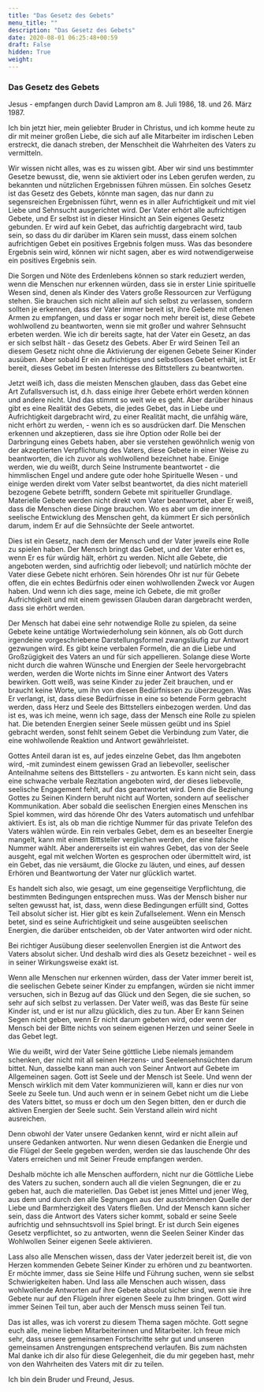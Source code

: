 ```yaml
---
title: "Das Gesetz des Gebets"
menu_title: ""
description: "Das Gesetz des Gebets"
date: 2020-08-01 06:25:48+00:59
draft: False
hidden: True
weight:
---
```

### Das Gesetz des Gebets

Jesus - empfangen durch David Lampron am 8. Juli 1986, 18. und 26. März 1987.

Ich bin jetzt hier, mein geliebter Bruder in Christus, und ich komme heute zu dir mit meiner großen Liebe, die sich auf alle Mitarbeiter im irdischen Leben erstreckt, die danach streben, der Menschheit die Wahrheiten des Vaters zu vermitteln.

Wir wissen nicht alles, was es zu wissen gibt. Aber wir sind uns bestimmter Gesetze bewusst, die, wenn sie aktiviert oder ins Leben gerufen werden, zu bekannten und nützlichen Ergebnissen führen müssen. Ein solches Gesetz ist das Gesetz des Gebets, könnte man sagen, das nur dann zu segensreichen Ergebnissen führt, wenn es in aller Aufrichtigkeit und mit viel Liebe und Sehnsucht ausgerichtet wird. Der Vater erhört alle aufrichtigen Gebete, und Er selbst ist in dieser Hinsicht an Sein eigenes Gesetz gebunden. Er wird auf kein Gebet, das aufrichtig dargebracht wird, taub sein, so dass du dir darüber im Klaren sein musst, dass einem solchen aufrichtigen Gebet ein positives Ergebnis folgen muss. Was das besondere Ergebnis sein wird, können wir nicht sagen, aber es wird notwendigerweise ein positives Ergebnis sein.

Die Sorgen und Nöte des Erdenlebens können so stark reduziert werden, wenn die Menschen nur erkennen würden, dass sie in erster Linie spirituelle Wesen sind, denen als Kinder des Vaters große Ressourcen zur Verfügung stehen. Sie brauchen sich nicht allein auf sich selbst zu verlassen, sondern sollten je erkennen, dass der Vater immer bereit ist, ihre Gebete mit offenen Armen zu empfangen, und dass er sogar noch mehr bereit ist, diese Gebete wohlwollend zu beantworten, wenn sie mit großer und wahrer Sehnsucht erbeten werden. Wie ich dir bereits sagte, hat der Vater ein Gesetz, an das er sich selbst hält - das Gesetz des Gebets. Aber Er wird Seinen Teil an diesem Gesetz nicht ohne die Aktivierung der eigenen Gebete Seiner Kinder ausüben. Aber sobald Er ein aufrichtiges und selbstloses Gebet erhält, ist Er bereit, dieses Gebet im besten Interesse des Bittstellers zu beantworten.

Jetzt weiß ich, dass die meisten Menschen glauben, dass das Gebet eine Art Zufallsversuch ist, d.h. dass einige ihrer Gebete erhört werden können und andere nicht. Und das stimmt so weit wie es geht. Aber darüber hinaus gibt es eine Realität des Gebets, die jedes Gebet, das in Liebe und Aufrichtigkeit dargebracht wird, zu einer Realität macht, die unfähig wäre, nicht erhört zu werden, - wenn ich es so ausdrücken darf. Die Menschen erkennen und akzeptieren, dass sie ihre Option oder Rolle bei der Darbringung eines Gebets haben, aber sie verstehen gewöhnlich wenig von der akzeptierten Verpflichtung des Vaters, diese Gebete in einer Weise zu beantworten, die ich zuvor als wohlwollend bezeichnet habe. Einige werden, wie du weißt, durch Seine Instrumente beantwortet - die himmlischen Engel und andere gute oder hohe Spirituelle Wesen - und einige werden direkt vom Vater selbst beantwortet, da dies nicht materiell bezogene Gebete betrifft, sondern Gebete mit spiritueller Grundlage. Materielle Gebete werden nicht direkt vom Vater beantwortet, aber Er weiß, dass die Menschen diese Dinge brauchen. Wo es aber um die innere, seelische Entwicklung des Menschen geht, da kümmert Er sich persönlich darum, indem Er auf die Sehnsüchte der Seele antwortet.

Dies ist ein Gesetz, nach dem der Mensch und der Vater jeweils eine Rolle zu spielen haben. Der Mensch bringt das Gebet, und der Vater erhört es, wenn Er es für würdig hält, erhört zu werden. Nicht alle Gebete, die angeboten werden, sind aufrichtig oder liebevoll; und natürlich möchte der Vater diese Gebete nicht erhören. Sein hörendes Ohr ist nur für Gebete offen, die ein echtes Bedürfnis oder einen wohlwollenden Zweck vor Augen haben. Und wenn ich dies sage, meine ich Gebete, die mit großer Aufrichtigkeit und mit einem gewissen Glauben daran dargebracht werden, dass sie erhört werden.

Der Mensch hat dabei eine sehr notwendige Rolle zu spielen, da seine Gebete keine untätige Wortwiederholung sein können, als ob Gott durch irgendeine vorgeschriebene Darstellungsformel zwangsläufig zur Antwort gezwungen wird. Es gibt keine verbalen Formeln, die an die Liebe und Großzügigkeit des Vaters an und für sich appellieren. Solange diese Worte nicht durch die wahren Wünsche und Energien der Seele hervorgebracht werden, werden die Worte nichts im Sinne einer Antwort des Vaters bewirken. Gott weiß, was seine Kinder zu jeder Zeit brauchen, und er braucht keine Worte, um ihn von diesen Bedürfnissen zu überzeugen. Was Er verlangt, ist, dass diese Bedürfnisse in eine so betende Form gebracht werden, dass Herz und Seele des Bittstellers einbezogen werden. Und das ist es, was ich meine, wenn ich sage, dass der Mensch eine Rolle zu spielen hat. Die betenden Energien seiner Seele müssen geübt und ins Spiel gebracht werden, sonst fehlt seinem Gebet die Verbindung zum Vater, die eine wohlwollende Reaktion und Antwort gewährleistet.

Gottes Anteil daran ist es, auf jedes einzelne Gebet, das Ihm angeboten wird, -mit zumindest einem gewissen Grad an liebevoller, seelischer Anteilnahme seitens des Bittstellers -  zu antworten. Es kann nicht sein, dass eine schwache verbale Rezitation angeboten wird, der dieses liebevolle, seelische Engagement fehlt, auf das geantwortet wird. Denn die Beziehung Gottes zu Seinen Kindern beruht nicht auf Worten, sondern auf seelischer Kommunikation. Aber sobald die seelischen Energien eines Menschen ins Spiel kommen, wird das hörende Ohr des Vaters automatisch und unfehlbar aktiviert. Es ist, als ob man die richtige Nummer für das private Telefon des Vaters wählen würde. Ein rein verbales Gebet, dem es an beseelter Energie mangelt, kann mit einem Bittsteller verglichen werden, der eine falsche Nummer wählt. Aber andererseits ist ein wahres Gebet, das von der Seele ausgeht, egal mit welchen Worten es gesprochen oder übermittelt wird, ist ein Gebet, das nie versäumt, die Glocke zu läuten, und eines, auf dessen Erhören und Beantwortung der Vater nur glücklich wartet.

Es handelt sich also, wie gesagt, um eine gegenseitige Verpflichtung, die bestimmten Bedingungen entsprechen muss. Was der Mensch bisher nur selten gewusst hat, ist, dass, wenn diese Bedingungen erfüllt sind, Gottes Teil absolut sicher ist. Hier gibt es kein Zufallselement. Wenn ein Mensch betet, sind es seine Aufrichtigkeit und seine ausgeübten seelischen Energien, die darüber entscheiden, ob der Vater antworten wird oder nicht.

Bei richtiger Ausübung dieser seelenvollen Energien ist die Antwort des Vaters absolut sicher. Und deshalb wird dies als Gesetz bezeichnet - weil es in seiner Wirkungsweise exakt ist.

Wenn alle Menschen nur erkennen würden, dass der Vater immer bereit ist, die seelischen Gebete seiner Kinder zu empfangen, würden sie nicht immer versuchen, sich in Bezug auf das Glück und den Segen, die sie suchen, so sehr auf sich selbst zu verlassen. Der Vater weiß, was das Beste für seine Kinder ist, und er ist nur allzu glücklich, dies zu tun. Aber Er kann Seinen Segen nicht geben, wenn Er nicht darum gebeten wird, oder wenn der Mensch bei der Bitte nichts von seinem eigenen Herzen und seiner Seele in das Gebet legt.

Wie du weißt, wird der Vater Seine göttliche Liebe niemals jemandem schenken, der nicht mit all seinen Herzens- und Seelensehnsüchten darum bittet. Nun, dasselbe kann man auch von Seiner Antwort auf Gebete im Allgemeinen sagen. Gott ist Seele und der Mensch ist Seele. Und wenn der Mensch wirklich mit dem Vater kommunizieren will, kann er dies nur von Seele zu Seele tun. Und auch wenn er in seinem Gebet nicht um die Liebe des Vaters bittet, so muss er doch um den Segen bitten, den er durch die aktiven Energien der Seele sucht. Sein Verstand allein wird nicht ausreichen.

Denn obwohl der Vater unsere Gedanken kennt, wird er nicht allein auf unsere Gedanken antworten. Nur wenn diesen Gedanken die Energie und die Flügel der Seele gegeben werden, werden sie das lauschende Ohr des Vaters erreichen und mit Seiner Freude empfangen werden.

Deshalb möchte ich alle Menschen auffordern, nicht nur die Göttliche Liebe des Vaters zu suchen, sondern auch all die vielen Segnungen, die er zu geben hat, auch die materiellen. Das Gebet ist jenes Mittel und jener Weg, aus dem und durch den alle Segnungen aus der ausströmenden Quelle der Liebe und Barmherzigkeit des Vaters fließen. Und der Mensch kann sicher sein, dass die Antwort des Vaters sicher kommt, sobald er seine Seele aufrichtig und sehnsuchtsvoll ins Spiel bringt. Er ist durch Sein eigenes Gesetz verpflichtet, so zu antworten, wenn die Seelen Seiner Kinder das Wohlwollen Seiner eigenen Seele aktivieren.

Lass also alle Menschen wissen, dass der Vater jederzeit bereit ist, die von Herzen kommenden Gebete Seiner Kinder zu erhören und zu beantworten. Er möchte immer, dass sie Seine Hilfe und Führung suchen, wenn sie selbst Schwierigkeiten haben. Und lass alle Menschen auch wissen, dass wohlwollende Antworten auf ihre Gebete absolut sicher sind, wenn sie ihre Gebete nur auf den Flügeln ihrer eigenen Seele zu Ihm bringen. Gott wird immer Seinen Teil tun, aber auch der Mensch muss seinen Teil tun.

Das ist alles, was ich vorerst zu diesem Thema sagen möchte. Gott segne euch alle, meine lieben Mitarbeiterinnen und Mitarbeiter. Ich freue mich sehr, dass unsere gemeinsamen Fortschritte sehr gut und unseren gemeinsamen Anstrengungen entsprechend verlaufen. Bis zum nächsten Mal danke ich dir also für diese Gelegenheit, die du mir gegeben hast, mehr von den Wahrheiten des Vaters mit dir zu teilen.

Ich bin dein Bruder und Freund, Jesus.
